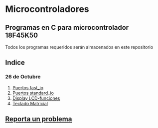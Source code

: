 # Microcontroladores
## Programas en C para microcontrolador 18F45K50
Todos los programas requeridos serán almacenados en este repositorio
## Indice
### 26 de Octubre
1. [Puertos fast_io](https://github.com/begeistert/microcontrollers-ccs-c-compiler/tree/main/puertos-fast_io)
2. [Puertos standard_io]()
3. [Display LCD-funciones]()
4. [Teclado Matricial]()

## [Reporta un problema](https://github.com/begeistert/microcontrollers-ccs-c-compiler/issues)
